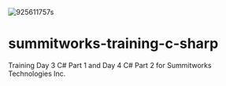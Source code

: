 ![925611757s](https://user-images.githubusercontent.com/55994508/83580991-31f75880-a503-11ea-9d61-2e92d0e3c0d5.jpg)
# summitworks-training-c-sharp
Training Day 3 C# Part 1 and Day 4 C# Part 2 for Summitworks Technologies Inc.
